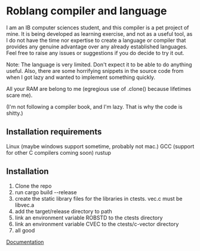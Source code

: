 # Roblang compiler and language

I am an IB computer sciences student, and this compiler is a pet project of mine. It is being developed as learning exercise, and not as a useful tool, as I do not have the time nor expertise to create a language or compiler that provides any genuine advantage over any already established languages. Feel free to raise any issues or suggestions if you do decide to try it out.

Note:
The language is very limited. Don't expect it to be able to do anything useful. Also, there are some horrifying snippets in the source code from when I got lazy and wanted to implement something quickly.

All your RAM are belong to me (egregious use of .clone() because lifetimes scare me).

(I'm not following a compiler book, and I'm lazy. That is why the code is shitty.)

## Installation requirements
Linux (maybe windows support sometime, probably not mac.)
GCC (support for other C compilers coming soon)
rustup

## Installation
1. Clone the repo
2. run cargo build --release
3. create the static library files for the libraries in ctests. vec.c must be libvec.a
4. add the target/release directory to path
5. link an environment variable ROBSTD to the ctests directory
6. link an environment variable CVEC to the ctests/c-vector directory
7. all good

[Documentation](docs.md)
